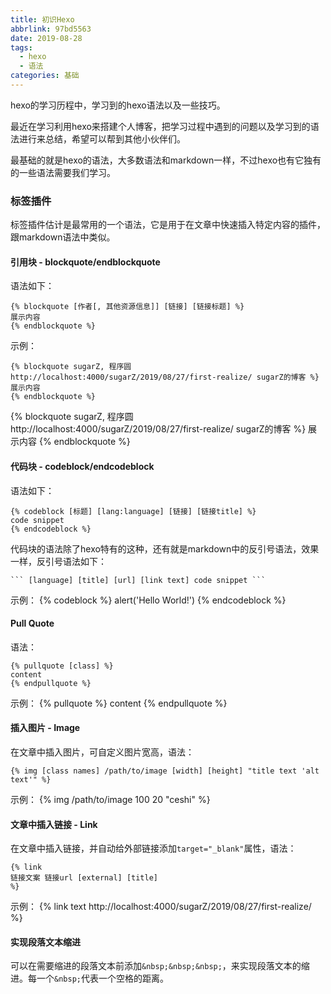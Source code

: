 ```yaml
---
title: 初识Hexo
abbrlink: 97bd5563
date: 2019-08-28
tags:
  - hexo
  - 语法
categories: 基础
---
```

hexo的学习历程中，学习到的hexo语法以及一些技巧。
<!-- more  -->
最近在学习利用hexo来搭建个人博客，把学习过程中遇到的问题以及学习到的语法进行来总结，希望可以帮到其他小伙伴们。

最基础的就是hexo的语法，大多数语法和markdown一样，不过hexo也有它独有的一些语法需要我们学习。

### 标签插件
标签插件估计是最常用的一个语法，它是用于在文章中快速插入特定内容的插件，跟markdown语法中类似。

#### 引用块 - blockquote/endblockquote
语法如下：
```
{% blockquote [作者[, 其他资源信息]] [链接] [链接标题] %}
展示内容
{% endblockquote %}
```

示例：
```
{% blockquote sugarZ, 程序圆 http://localhost:4000/sugarZ/2019/08/27/first-realize/ sugarZ的博客 %}
展示内容
{% endblockquote %}
```

{% blockquote sugarZ, 程序圆 http://localhost:4000/sugarZ/2019/08/27/first-realize/ sugarZ的博客 %}
展示内容
{% endblockquote %}

#### 代码块 - codeblock/endcodeblock
语法如下：
```
{% codeblock [标题] [lang:language] [链接] [链接title] %}
code snippet
{% endcodeblock %}
```
代码块的语法除了hexo特有的这种，还有就是markdown中的反引号语法，效果一样，反引号语法如下：
``` 
``` [language] [title] [url] [link text] code snippet ```
```

示例：
{% codeblock %}
alert('Hello World!')
{% endcodeblock %}

#### Pull Quote
语法：
```
{% pullquote [class] %}
content
{% endpullquote %}
```

示例：
{% pullquote %}
content
{% endpullquote %}

#### 插入图片 - Image
在文章中插入图片，可自定义图片宽高，语法：
```
{% img [class names] /path/to/image [width] [height] "title text 'alt text'" %}
```

示例：
{% img /path/to/image 100 20 "ceshi" %}

#### 文章中插入链接 - Link
在文章中插入链接，并自动给外部链接添加```target="_blank"```属性，语法：
```
{% link
链接文案 链接url [external] [title]
%}
```

示例：
{% link
text http://localhost:4000/sugarZ/2019/08/27/first-realize/
%}

#### 实现段落文本缩进
可以在需要缩进的段落文本前添加```&nbsp;&nbsp;&nbsp;```，来实现段落文本的缩进。每一个```&nbsp;```代表一个空格的距离。
